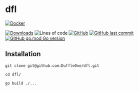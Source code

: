 # dfl

[![Docker](https://github.com/DuffleOne/dfl/workflows/Docker/badge.svg)](https://hub.docker.com/repository/docker/duffleone/dfl)

[![Downloads](https://img.shields.io/github/downloads/DuffleOne/dfl/total)](https://github.com/DuffleOne/dfl/pkgs/container/dfl)
![Lines of code](https://img.shields.io/tokei/lines/github/duffleone/dfl)
[![GitHub](https://img.shields.io/github/license/DuffleOne/dfl)](https://github.com/DuffleOne/dfl/blob/main/LICENSE)
[![GitHub last commit](https://img.shields.io/github/last-commit/duffleone/dfl)](https://github.com/DuffleOne/dfl/commits/main)
[![GitHub go.mod Go version](https://img.shields.io/github/go-mod/go-version/DuffleOne/dfl)](https://github.com/DuffleOne/dfl/blob/main/go.mod)

## Installation

`git clone git@github.com:DuffleOne/dfl.git`

`cd dfl/`

`go build ./...`
